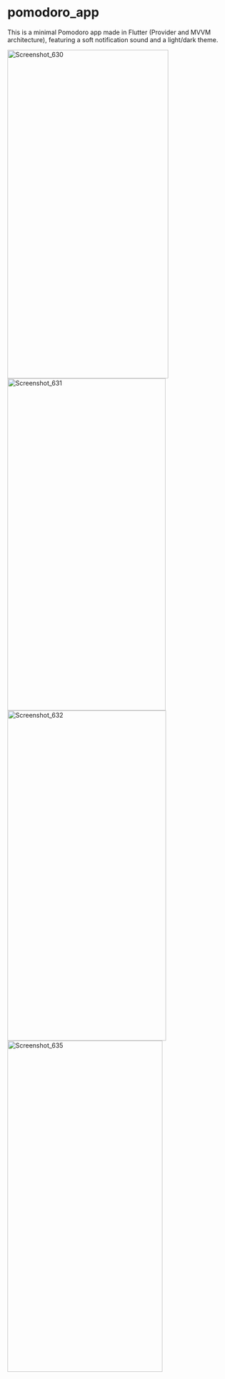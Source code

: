 # pomodoro_app

This is a minimal Pomodoro app made in Flutter (Provider and MVVM architecture), featuring a soft notification sound and a light/dark theme.

<img width="360" height="736" alt="Screenshot_630" src="https://github.com/user-attachments/assets/8e2d38c0-411b-483f-a37f-b03d300e4828" />

<img width="354" height="744" alt="Screenshot_631" src="https://github.com/user-attachments/assets/88603e89-35b7-460e-956e-c8b986bf42b7" />

<img width="355" height="740" alt="Screenshot_632" src="https://github.com/user-attachments/assets/60c8a573-7453-4902-9299-ddb7992215dd" />

<img width="347" height="742" alt="Screenshot_635" src="https://github.com/user-attachments/assets/fb5934db-9800-44bf-9d3c-a3820fae025c" />
